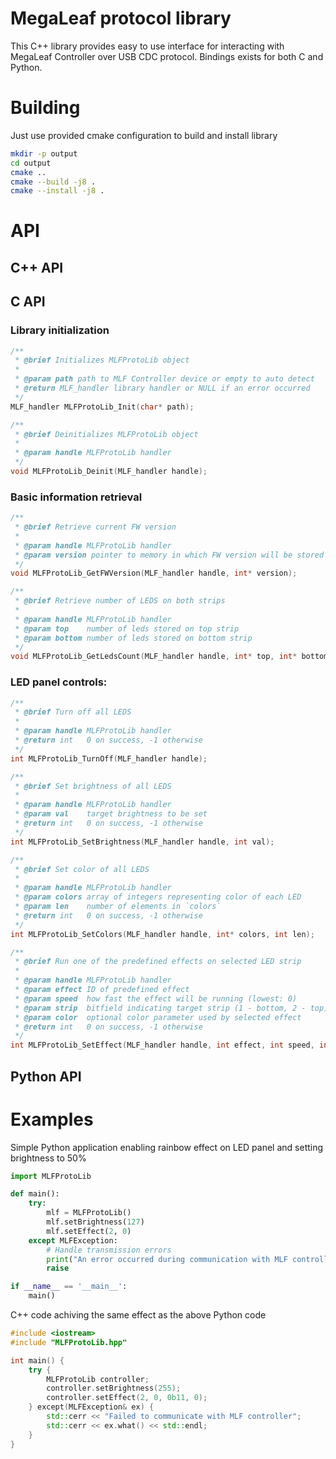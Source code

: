 # MegaLeaf protocol library

This C++ library provides easy to use interface for interacting with MegaLeaf Controller over USB CDC protocol. Bindings exists for both C and Python.

# Building

Just use provided cmake configuration to build and install library

```sh
mkdir -p output
cd output
cmake ..
cmake --build -j8 .
cmake --install -j8 .
```


# API

## C++ API

## C API
### Library initialization
```c
/**
 * @brief Initializes MLFProtoLib object
 * 
 * @param path path to MLF Controller device or empty to auto detect
 * @return MLF_handler library handler or NULL if an error occurred
 */
MLF_handler MLFProtoLib_Init(char* path);

/**
 * @brief Deinitializes MLFProtoLib object
 * 
 * @param handle MLFProtoLib handler
 */
void MLFProtoLib_Deinit(MLF_handler handle);
```

### Basic information retrieval
```c
/**
 * @brief Retrieve current FW version
 * 
 * @param handle MLFProtoLib handler
 * @param version pointer to memory in which FW version will be stored
 */
void MLFProtoLib_GetFWVersion(MLF_handler handle, int* version);

/**
 * @brief Retrieve number of LEDS on both strips
 * 
 * @param handle MLFProtoLib handler
 * @param top    number of leds stored on top strip
 * @param bottom number of leds stored on bottom strip
 */
void MLFProtoLib_GetLedsCount(MLF_handler handle, int* top, int* bottom);
```

### LED panel controls:
```c
/**
 * @brief Turn off all LEDS
 * 
 * @param handle MLFProtoLib handler
 * @return int   0 on success, -1 otherwise
 */
int MLFProtoLib_TurnOff(MLF_handler handle);

/**
 * @brief Set brightness of all LEDS
 * 
 * @param handle MLFProtoLib handler
 * @param val    target brightness to be set
 * @return int   0 on success, -1 otherwise
 */
int MLFProtoLib_SetBrightness(MLF_handler handle, int val);

/**
 * @brief Set color of all LEDS
 * 
 * @param handle MLFProtoLib handler
 * @param colors array of integers representing color of each LED
 * @param len    number of elements in `colors`
 * @return int   0 on success, -1 otherwise
 */
int MLFProtoLib_SetColors(MLF_handler handle, int* colors, int len);

/**
 * @brief Run one of the predefined effects on selected LED strip
 * 
 * @param handle MLFProtoLib handler
 * @param effect ID of predefined effect
 * @param speed  how fast the effect will be running (lowest: 0)
 * @param strip  bitfield indicating target strip (1 - bottom, 2 - top)
 * @param color  optional color parameter used by selected effect
 * @return int   0 on success, -1 otherwise
 */
int MLFProtoLib_SetEffect(MLF_handler handle, int effect, int speed, int strip, int color);
```

## Python API

# Examples
Simple Python application enabling rainbow effect on LED panel and setting brightness to 50%

```python
import MLFProtoLib

def main():
    try:
        mlf = MLFProtoLib()
        mlf.setBrightness(127)
        mlf.setEffect(2, 0)
    except MLFException:
        # Handle transmission errors
        print("An error occurred during communication with MLF controller")
        raise

if __name__ == '__main__':
    main()
```

C++ code achiving the same effect as the above Python code

```cpp
#include <iostream>
#include "MLFProtoLib.hpp"

int main() {
    try {
        MLFProtoLib controller;
        controller.setBrightness(255);
        controller.setEffect(2, 0, 0b11, 0);
    } except(MLFException& ex) {
        std::cerr << "Failed to communicate with MLF controller";
        std::cerr << ex.what() << std::endl;
    }
}
```